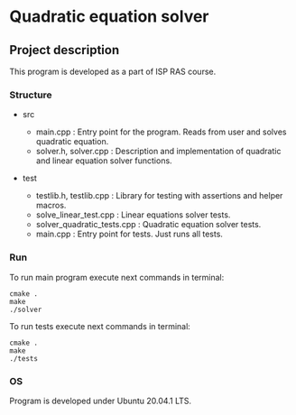 # Quadratic equation solver

## Project description

This program is developed as a part of ISP RAS course.

### Structure

* src
    * main.cpp : Entry point for the program. Reads from user and solves quadratic equation.
    * solver.h, solver.cpp : Description and implementation of quadratic and linear equation solver functions.

* test
    * testlib.h, testlib.cpp : Library for testing with assertions and helper macros.
    * solve_linear_test.cpp : Linear equations solver tests.
    * solver_quadratic_tests.cpp : Quadratic equation solver tests.
    * main.cpp : Entry point for tests. Just runs all tests.

### Run

To run main program execute next commands in terminal:
```
cmake .
make
./solver
```

To run tests execute next commands in terminal:
```
cmake .
make
./tests
```

### OS

Program is developed under Ubuntu 20.04.1 LTS.